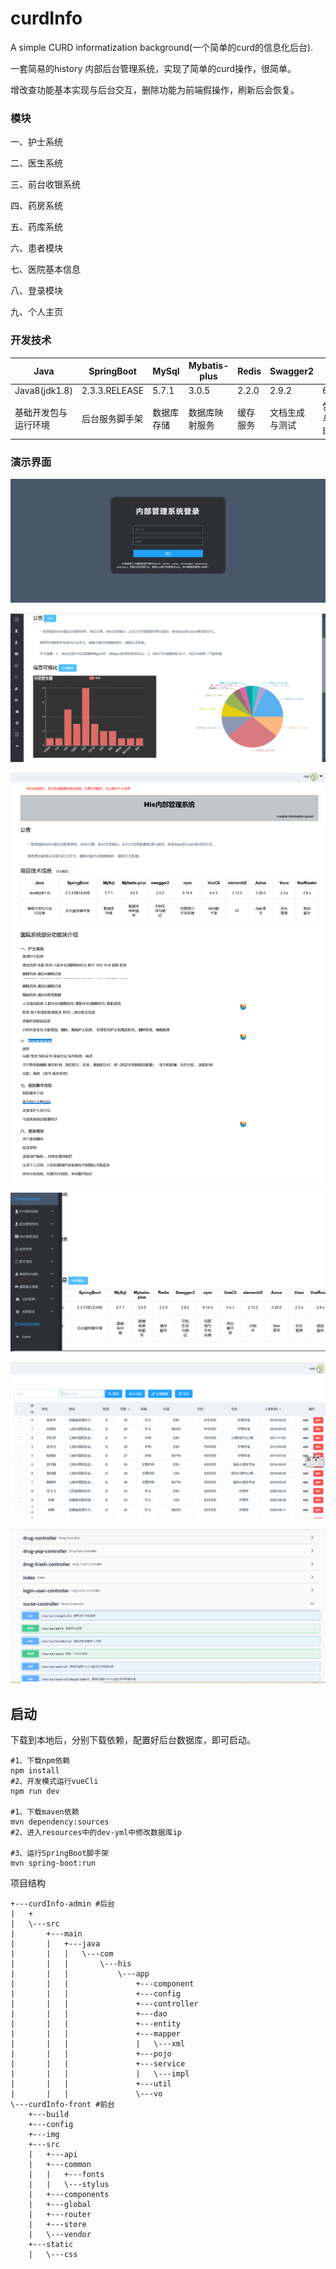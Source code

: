 # curdInfo

A simple CURD informatization background(一个简单的curd的信息化后台).

一套简易的history 内部后台管理系统，实现了简单的curd操作，很简单。

增改查功能基本实现与后台交互，删除功能为前端假操作，刷新后会恢复。



### 模块

一、护士系统

二、医生系统

三、前台收银系统

四、药房系统

五、药库系统

六、患者模块

七、医院基本信息

八、登录模块

九、个人主页



### 开发技术

| Java                 | SpringBoot     | MySql      | Mybatis-plus   | Redis    | Swagger2       | npm              | VueCli     | elementUI | Axios    | Vuex     | VueRouter | echarts    |
| -------------------- | -------------- | ---------- | -------------- | -------- | -------------- | ---------------- | ---------- | --------- | -------- | -------- | --------- | ---------- |
| Java8(jdk1.8)        | 2.3.3.RELEASE  | 5.7.1      | 3.0.5          | 2.2.0    | 2.9.2          | 6.14.4           | 3.4.1      | 2.13.2    | 0.20.0   | 2.3.x    | 2.6.x     | 4.3.0      |
| 基础开发包与运行环境 | 后台服务脚手架 | 数据库存储 | 数据库映射服务 | 缓存服务 | 文档生成与测试 | 包管理与开发环境 | 前台脚手架 | UI组件    | Ajax请求 | 状态管理 | 路由服务  | 图表可视化 |





###   演示界面

![](./img/login.png)



![](./img/visual.png)

![](./img/main.png)

![](./img/menu.png)

![](./img/nurse_1.png)

![](./img/swagger.png)



##   启动

下载到本地后，分别下载依赖，配置好后台数据库，即可启动。

```shell
#1、下载npm依赖
npm install 
#2、开发模式运行vueCli
npm run dev

#1、下载maven依赖
mvn dependency:sources
#2、进入resources中的dev-yml中修改数据库ip

#3、运行SpringBoot脚手架
mvn spring-boot:run
```



项目结构

```shell
+---curdInfo-admin #后台
|   + 
|   \---src
|       +---main
|       |   +---java
|       |   |   \---com
|       |   |       \---his
|       |   |           \---app
|       |   |               +---component
|       |   |               +---config
|       |   |               +---controller
|       |   |               +---dao
|       |   |               +---entity
|       |   |               +---mapper
|       |   |               |   \---xml
|       |   |               +---pojo
|       |   |               +---service
|       |   |               |   \---impl
|       |   |               +---util
|       |   |               \---vo
\---curdInfo-front #前台
    +---build
    +---config
    +---img
    +---src
    |   +---api
    |   +---common
    |   |   +---fonts
    |   |   \---stylus
    |   +---components
    |   +---global
    |   +---router
    |   +---store
    |   \---vendor
    +---static
    |   \---css
```

